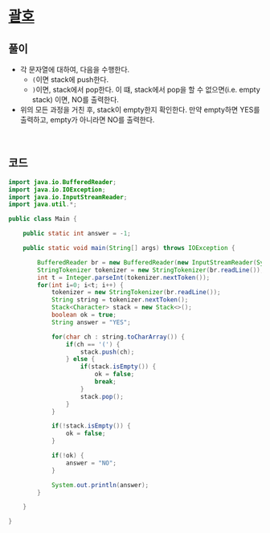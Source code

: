 # [괄호](https://www.acmicpc.net/problem/9012)

## 풀이
- 각 문자열에 대하여, 다음을 수행한다.
  - `(`이면 stack에 push한다.
  - `)`이면, stack에서 pop한다. 이 떄, stack에서 pop을 할 수 없으면(i.e. empty stack) 이면, NO를 출력한다.
- 위의 모든 과정을 거친 후, stack이 empty한지 확인한다. 만약 empty하면 YES를 출력하고, empty가 아니라면 NO를 출력한다.

<br/>

## 코드
```java
import java.io.BufferedReader;
import java.io.IOException;
import java.io.InputStreamReader;
import java.util.*;

public class Main {

    public static int answer = -1;

    public static void main(String[] args) throws IOException {

        BufferedReader br = new BufferedReader(new InputStreamReader(System.in));
        StringTokenizer tokenizer = new StringTokenizer(br.readLine());
        int t = Integer.parseInt(tokenizer.nextToken());
        for(int i=0; i<t; i++) {
            tokenizer = new StringTokenizer(br.readLine());
            String string = tokenizer.nextToken();
            Stack<Character> stack = new Stack<>();
            boolean ok = true;
            String answer = "YES";

            for(char ch : string.toCharArray()) {
                if(ch == '(') {
                    stack.push(ch);
                } else {
                    if(stack.isEmpty()) {
                        ok = false;
                        break;
                    }
                    stack.pop();
                }
            }

            if(!stack.isEmpty()) {
                ok = false;
            }

            if(!ok) {
                answer = "NO";
            }

            System.out.println(answer);
        }

    }

}
```